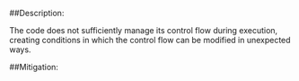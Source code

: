 ##Description:

The code does not sufficiently manage its control flow during execution, creating conditions in which the control flow can be modified in unexpected ways.



##Mitigation:
